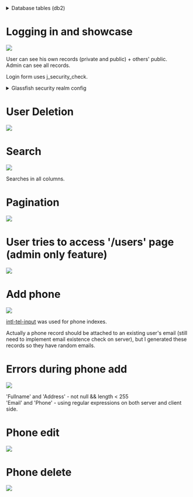 <details>
  <summary>Database tables (db2)</summary>
  
  ![](https://i.imgur.com/vwoYHE3.png)
  ![](https://i.imgur.com/yY2V8yL.png)
  ![](https://i.imgur.com/qMpQaaV.png)
</details>

# Logging in and showcase

![](https://i.imgur.com/5YRXdnZ.gif)

User can see his own records (private and public) + others' public.  
Admin can see all records.

Login form uses j_security_check. 
<details>
  <summary>Glassfish security realm config</summary>
  
  ![](https://i.imgur.com/2W7T4PP.png)
</details>

# User Deletion

![](https://i.imgur.com/kONl89l.gif)

# Search

![](https://i.imgur.com/3SB6k0T.gif)

Searches in all columns.

# Pagination

![](https://i.imgur.com/fgEt6kh.gif)

# User tries to access '/users' page (admin only feature)

![](https://i.imgur.com/xORQSTr.gif)

# Add phone

![](https://i.imgur.com/atAwCd0.gif)

[intl-tel-input](https://github.com/jackocnr/intl-tel-input) was used for phone indexes.

Actually a phone record should be attached to an existing user's email (still need to implement email existence check on server), but I generated these records so they have random emails.

# Errors during phone add

![](https://i.imgur.com/T2dsjUZ.gif)

'Fullname' and 'Address' - not null && length < 255  
'Email' and 'Phone' - using regular expressions on both server and client side.

# Phone edit

![](https://i.imgur.com/UwjA7kZ.gif)

# Phone delete

![](https://i.imgur.com/SOL9745.gif)
